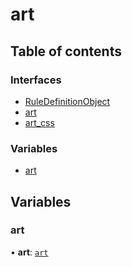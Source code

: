 # art

## Table of contents

### Interfaces

- [RuleDefinitionObject](interfaces/RuleDefinitionObject.md)
- [art](interfaces/art.md)
- [art\_css](interfaces/art_css.md)

### Variables

- [art](README.md#art)

## Variables

### art

• **art**: [`art`](README.md#art)
